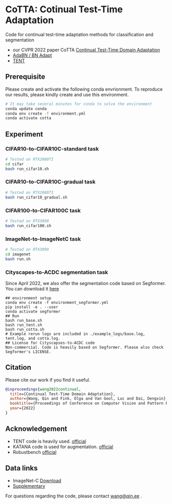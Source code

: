 # CoTTA: Cotinual Test-Time Adaptation
Code for continual test-time adaptation methods for classification and segmentation
+ our CVPR 2022 paper CoTTA [Continual Test-Time Domain Adaptation](https://arxiv.org/abs/2203.13591) 
+ [AdaBN / BN Adapt](https://www.sciencedirect.com/science/article/abs/pii/S003132031830092X)
+ [TENT](https://arxiv.org/abs/2006.10726)

## Prerequisite
Please create and activate the following conda envrionment. To reproduce our results, please kindly create and use this environment.
```bash
# It may take several minutes for conda to solve the environment
conda update conda
conda env create -f environment.yml
conda activate cotta 
```

## Experiment 
### CIFAR10-to-CIFAR10C-standard task
```bash
# Tested on RTX2080TI
cd cifar
bash run_cifar10.sh 
```
### CIFAR10-to-CIFAR10C-gradual task
```bash
# Tested on RTX2080TI
bash run_cifar10_gradual.sh
```
### CIFAR100-to-CIFAR100C task
```bash
# Tested on RTX3090
bash run_cifar100.sh
```

### ImageNet-to-ImageNetC task 
```bash
# Tested on RTX3090
cd imagenet
bash run.sh
```

### Cityscapes-to-ACDC segmentation task
Since April 2022, we also offer the segmentation code based on Segformer.
You can download it [here](https://github.com/qinenergy/cotta/issues/6)
```
## environment setup
conda env create -f environment_segformer.yml
pip install -e . --user
conda activate segformer
## Run
bash run_base.sh
bash run_tent.sh
bash run_cotta.sh
# Example rerun logs are included in ./example_logs/base.log, tent.log, and cotta.log.
## License for Cityscapses-to-ACDC code
Non-commercial. Code is heavily based on Segformer. Please also check Segformer's LICENSE.
```

## Citation
Please cite our work if you find it useful.
```bibtex
@inproceedings{wang2022continual,
  title={Continual Test-Time Domain Adaptation},
  author={Wang, Qin and Fink, Olga and Van Gool, Luc and Dai, Dengxin},
  booktitle={Proceedings of Conference on Computer Vision and Pattern Recognition},
  year={2022}
}
```

## Acknowledgement 
+ TENT code is heavily used. [official](https://github.com/DequanWang/tent) 
+ KATANA code is used for augmentation. [official](https://github.com/giladcohen/KATANA) 
+ Robustbench [official](https://github.com/RobustBench/robustbench) 

## Data links
+ ImageNet-C [Download](https://zenodo.org/record/2235448#.Yj2RO_co_mF)
+ [Supplementary](https://drive.qin.ee/api/raw/?path=/cv/cvpr2022/03679-supp-1.pdf)

For questions regarding the code, please contact wang@qin.ee .
